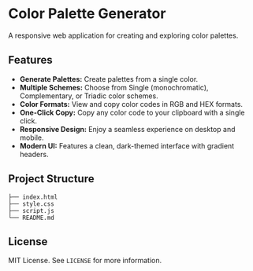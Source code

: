 # Color Palette Generator

A responsive web application for creating and exploring color palettes.

## Features

*   **Generate Palettes:** Create palettes from a single color.
*   **Multiple Schemes:** Choose from Single (monochromatic), Complementary, or Triadic color schemes.
*   **Color Formats:** View and copy color codes in RGB and HEX formats.
*   **One-Click Copy:** Copy any color code to your clipboard with a single click.
*   **Responsive Design:** Enjoy a seamless experience on desktop and mobile.
*   **Modern UI:** Features a clean, dark-themed interface with gradient headers.

## Project Structure

```
├── index.html
├── style.css
├── script.js
└── README.md
```

## License

MIT License. See `LICENSE` for more information.
